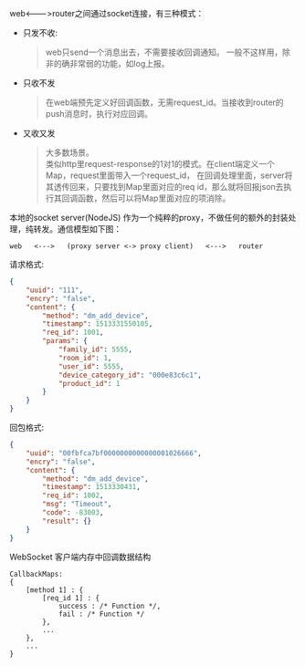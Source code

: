 web<--->router之间通过socket连接，有三种模式：

+ 只发不收:
  > web只send一个消息出去，不需要接收回调通知。
  一般不这样用，除非的确非常弱的功能，如log上报。

+ 只收不发
  > 在web端预先定义好回调函数，无需request_id。当接收到router的push消息时，执行对应回调。

+ 又收又发
  > 大多数场景。  
  类似http里request-response的1对1的模式。在client端定义一个Map，request里面带入一个request_id，
  在回调处理里面，server将其透传回来，只要找到Map里面对应的req id，那么就将回报json去执行其回调函数，然后可以将Map里面对应的项消除。


本地的socket server(NodeJS) 作为一个纯粹的proxy，不做任何的额外的封装处理，纯转发。通信模型如下图：
>
    web   <--->   (proxy server <-> proxy client)   <--->   router

    
请求格式:
```json
{
    "uuid": "111",
    "encry": "false",
    "content": {
        "method": "dm_add_device",
        "timestamp": 1513331550105,
        "req_id": 1001,
        "params": {
            "family_id": 5555,
            "room_id": 1,
            "user_id": 5555,
            "device_category_id": "000e83c6c1",
            "product_id": 1
        }
    }
}
```

回包格式:
```json
{
    "uuid": "00fbfca7bf0000000000000001026666",
    "encry": "false",
    "content": {
        "method": "dm_add_device",
        "timestamp": 1513330431,
        "req_id": 1002,
        "msg": "Timeout",
        "code": -83003,
        "result": {}
    }
}
```

WebSocket 客户端内存中回调数据结构
```$xslt
CallbackMaps:
{
    [method 1] : {
        [req_id 1] : {
            success : /* Function */,
            fail : /* Function */
        },
        ...
    },
    ...
}
```
